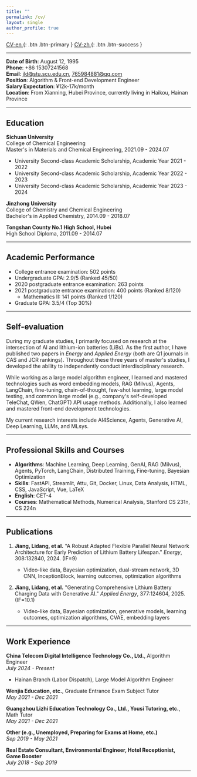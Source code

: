 ```yaml
---
title: ""
permalink: /cv/
layout: single
author_profile: true
---
```


[CV-en <i class="fa fa-file-pdf-o"></i>](/files/Lidang_Jiang_Algorithm_Engineer_15307241568.pdf){: .btn .btn-primary } [CV-zh <i class="fa fa-file-pdf-o"></i>](/files/江李当_算法工程师_15307241568.pdf){: .btn .btn-success }

---

**Date of Birth**: August 12, 1995  
**Phone**: +86 15307241568  
**Email**: jld@stu.scu.edu.cn, 765984881@qq.com  
**Position**: Algorithm & Front-end Development Engineer  
**Salary Expectation**: ¥12k-17k/month  
**Location**: From Xianning, Hubei Province, currently living in Haikou, Hainan Province  
<!-- **Homepage**: [https://lidang-jiang.github.io/](https://lidang-jiang.github.io/) -->

---
## Education

**Sichuan University**  
College of Chemical Engineering  
Master's in Materials and Chemical Engineering, 2021.09 - 2024.07  
- University Second-class Academic Scholarship, Academic Year 2021 - 2022  
- University Second-class Academic Scholarship, Academic Year 2022 - 2023  
- University Second-class Academic Scholarship, Academic Year 2023 - 2024  

**Jinzhong University**  
College of Chemistry and Chemical Engineering  
Bachelor's in Applied Chemistry, 2014.09 - 2018.07  

**Tongshan County No.1 High School, Hubei**  
High School Diploma, 2011.09 - 2014.07  


---

## Academic Performance

- College entrance examination: 502 points  
- Undergraduate GPA: 2.9/5 (Ranked 45/50)  
- 2020 postgraduate entrance examination: 263 points  
- 2021 postgraduate entrance examination: 400 points (Ranked 8/120)  
  - Mathematics II: 141 points (Ranked 1/120)  
- Graduate GPA: 3.5/4 (Top 30%)  

---

## Self-evaluation

During my graduate studies, I primarily focused on research at the intersection of AI and lithium-ion batteries (LiBs). As the first author, I have published two papers in *Energy* and *Applied Energy* (both are Q1 journals in CAS and JCR rankings). Throughout these three years of master's studies, I developed the ability to independently conduct interdisciplinary research.

While working as a large model algorithm engineer, I learned and mastered technologies such as word embedding models, RAG (Milvus), Agents, LangChain, fine-tuning, chain-of-thought, few-shot learning, large model testing, and common large model (e.g., company's self-developed TeleChat, QWen, ChatGPT) API usage methods. Additionally, I also learned and mastered front-end development technologies.

My current research interests include AI4Science, Agents, Generative AI, Deep Learning, LLMs, and MLsys.

---

## Professional Skills and Courses

- **Algorithms**: Machine Learning, Deep Learning, GenAI, RAG (Milvus), Agents, PyTorch, LangChain, Distributed Training, Fine-tuning, Bayesian Optimization  
- **Skills**: FastAPI, Streamlit, Attu, Git, Docker, Linux, Data Analysis, HTML, CSS, JavaScript, Vue, LaTeX  
- **English**: CET-4  
- **Courses**: Mathematical Methods, Numerical Analysis, Stanford CS 231n, CS 224n  

---

## Publications

1. **Jiang, Lidang, et al.** "A Robust Adapted Flexible Parallel Neural Network Architecture for Early Prediction of Lithium Battery Lifespan." *Energy*, 308:132840, 2024. (IF=9)  
   - Video-like data, Bayesian optimization, dual-stream network, 3D CNN, InceptionBlock, learning outcomes, optimization algorithms  

2. **Jiang, Lidang, et al.** "Generating Comprehensive Lithium Battery Charging Data with Generative AI." *Applied Energy*, 377:124604, 2025. (IF=10.1)  
   - Video-like data, Bayesian optimization, generative models, learning outcomes, optimization algorithms, CVAE, embedding layers  

---

## Work Experience

**China Telecom Digital Intelligence Technology Co., Ltd.**, Algorithm Engineer  
*July 2024 - Present*  
- Hainan Branch (Labor Dispatch), Large Model Algorithm Engineer  

**Wenjia Education, etc.**, Graduate Entrance Exam Subject Tutor  
*May 2021 - Dec 2021*  

**Guangzhou Lizhi Education Technology Co., Ltd., Yousi Tutoring, etc.**, Math Tutor  
*May 2021 - Dec 2021*  

**Other (e.g., Unemployed, Preparing for Exams at Home, etc.)**  
*Sep 2019 - May 2021*  

**Real Estate Consultant, Environmental Engineer, Hotel Receptionist, Game Booster**  
*July 2018 - Sep 2019*  

---

